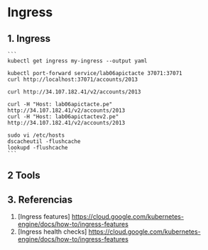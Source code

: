 # Ingress

## 1. Ingress

    ```
    kubectl get ingress my-ingress --output yaml

    kubectl port-forward service/lab06apictacte 37071:37071
    curl http://localhost:37071/accounts/2013

    curl http://34.107.182.41/v2/accounts/2013

    curl -H "Host: lab06apictacte.pe" http://34.107.182.41/v2/accounts/2013
    curl -H "Host: lab06apictactev2.pe" http://34.107.182.41/v2/accounts/2013
    
    sudo vi /etc/hosts
    dscacheutil -flushcache
    lookupd -flushcache
    ```    

## 2 Tools


## 3. Referencias

1. [Ingress features] https://cloud.google.com/kubernetes-engine/docs/how-to/ingress-features
1. [Ingress health checks] https://cloud.google.com/kubernetes-engine/docs/how-to/ingress-features